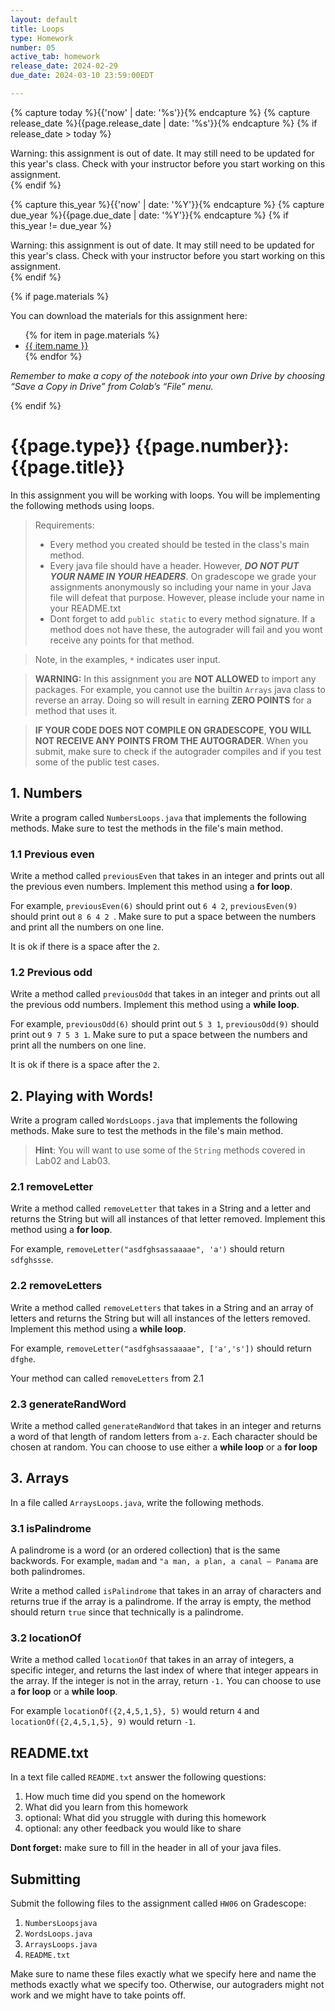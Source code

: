 ```yaml
---
layout: default
title: Loops
type: Homework
number: 05
active_tab: homework
release_date: 2024-02-29
due_date: 2024-03-10 23:59:00EDT

---
```


<!-- Check whether the assignment is ready to release -->
{% capture today %}{{'now' | date: '%s'}}{% endcapture %}
{% capture release_date %}{{page.release_date | date: '%s'}}{% endcapture %}
{% if release_date > today %} 
<div class="alert alert-danger">
Warning: this assignment is out of date.  It may still need to be updated for this year's class.  Check with your instructor before you start working on this assignment.
</div>
{% endif %}
<!-- End of check whether the assignment is up to date -->


<!-- Check whether the assignment is up to date -->
{% capture this_year %}{{'now' | date: '%Y'}}{% endcapture %}
{% capture due_year %}{{page.due_date | date: '%Y'}}{% endcapture %}
{% if this_year != due_year %} 
<div class="alert alert-danger">
Warning: this assignment is out of date.  It may still need to be updated for this year's class.  Check with your instructor before you start working on this assignment.
</div>
{% endif %}
<!-- End of check whether the assignment is up to date -->



{% if page.materials %}
<div class="alert alert-info">
You can download the materials for this assignment here:
<ul>
{% for item in page.materials %}
<li><a href="{{item.url}}">{{ item.name }}</a></li>
{% endfor %}
</ul>


<i>Remember to make a copy of the notebook into your own Drive by choosing “Save a Copy in Drive” from Colab’s “File” menu.</i>

</div>
{% endif %}





{{page.type}} {{page.number}}: {{page.title}}
=============================================================

In this assignment you will be working with loops. You will be implementing the following methods using loops. 

> Requirements:
> 
> - Every method you created should be tested in the class's main method.
> - Every java file should have a header. However, ***DO NOT PUT YOUR NAME IN YOUR HEADERS***. On gradescope we grade your assignments anonymously so including your name in your Java file will defeat that purpose. However, please include your name in your README.txt
> - Dont forget to add `public static` to every method signature. If a method does not have these, the autograder will fail and you wont receive any points for that method.


> Note, in the examples, `*` indicates user input.


> **WARNING:** In this assignment you are **NOT ALLOWED** to import any packages. For example, you cannot use the builtin `Arrays` java class to reverse an array. Doing so will result in earning **ZERO POINTS** for a method that uses it.

> **IF YOUR CODE DOES NOT COMPILE ON GRADESCOPE, YOU WILL NOT RECEIVE ANY POINTS FROM THE AUTOGRADER**. When you submit, make sure to check if the autograder compiles and if you test some of the public test cases.


## 1. Numbers


Write a program called `NumbersLoops.java` that implements the following methods. Make sure to test the methods in the file's main method.

### 1.1 Previous even

Write a method called `previousEven` that takes in an integer and prints out all the previous even numbers.  Implement this method using a **for loop**.

For example, `previousEven(6)` should print out `6 4 2`, `previousEven(9)` should print out `8 6 4 2 `. Make sure to put a space between the numbers and print all the numbers on one line. 

It is ok if there is a space after the `2`.

### 1.2 Previous odd

Write a method called `previousOdd` that takes in an integer and prints out all the previous odd numbers.
Implement this method using a **while loop**.

For example, `previousOdd(6)` should print out `5 3 1`, `previousOdd(9)` should print out `9 7 5 3 1`. Make sure to put a space between the numbers and print all the numbers on one line. 

It is ok if there is a space after the `2`.


## 2. Playing with Words!

Write a program called `WordsLoops.java` that implements the following methods. Make sure to test the methods in the file's main method.

 
> **Hint**: You will want to use some of the `String` methods covered in Lab02 and Lab03.

### 2.1 removeLetter

Write a method called `removeLetter` that takes in a String and a letter and returns the String but will all instances of that letter removed. Implement this method using a **for loop**.

For example, `removeLetter("asdfghsassaaaae", 'a')` should return `sdfghssse`.

### 2.2 removeLetters

Write a method called `removeLetters` that takes in a String and an array of letters and returns the String but will all instances of the letters removed. Implement this method using a **while loop**.

For example, `removeLetter("asdfghsassaaaae", ['a','s'])` should return `dfghe`.

Your method can called `removeLetters` from 2.1


### 2.3 generateRandWord

Write a method called `generateRandWord` that takes in an integer and returns a word of that length of random letters from `a-z`. 
Each character should be chosen at random.
You can choose to use either a **while loop** or a **for loop**



## 3. Arrays

In a file called `ArraysLoops.java`, write the following methods.

### 3.1 isPalindrome

A palindrome is a word (or an ordered collection) that is the same backwords. For example, `madam` and `"a man, a plan, a canal – Panama` are both palindromes.

Write a method called `isPalindrome` that takes in an array of characters and returns true if the array is a palindrome. If the array is empty, the method should return `true` since that technically is a palindrome.


### 3.2 locationOf
Write a method called `locationOf` that takes in an array of integers, a specific integer, and returns the last index of where that integer appears in the array. If the integer is not in the array, return `-1.`
You can choose to use a **for loop** or a **while loop**.

For example `locationOf({2,4,5,1,5}, 5)` would return `4` and `locationOf({2,4,5,1,5}, 9)` would return `-1`.



## README.txt

In a text file called `README.txt` answer the following questions:

1. How much time did you spend on the homework
2. What did you learn from this homework
3. optional: What did you struggle with during this homework
4. optional: any other feedback you would like to share

**Dont forget:** make sure to fill in the header in all of your java files.

## Submitting

Submit the following files to the assignment called `HW06` on Gradescope:

1. `NumbersLoopsjava`
1. `WordsLoops.java`
2. `ArraysLoops.java`
4. `README.txt`

Make sure to name these files exactly what we specify here and name the methods exactly what we specify too. Otherwise,
our autograders might not work and we might have to take points off.
